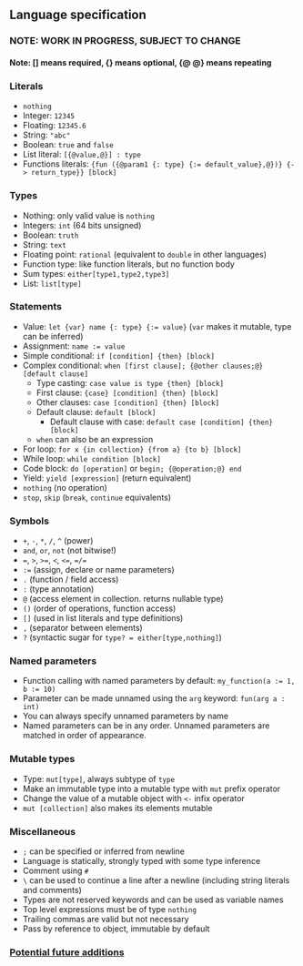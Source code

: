 ## Language specification
### NOTE: WORK IN PROGRESS, SUBJECT TO CHANGE
#### Note: [] means required, {} means optional, {@ @} means repeating

### Literals

- `nothing`
- Integer: `12345`
- Floating: `12345.6`
- String: `"abc"`
- Boolean: `true` and `false`
- List literal: `[{@value,@}] : type`
- Functions literals: `{fun ({@param1 {: type} {:= default_value},@})} {-> return_type}} [block]`

### Types
- Nothing: only valid value is `nothing`
- Integers: `int` (64 bits unsigned)
- Boolean: `truth`
- String: `text`
- Floating point: `rational` (equivalent to `double` in other languages)
- Function type: like function literals, but no function body
- Sum types: `either[type1,type2,type3]`
- List: `list[type]`

### Statements
- Value: `let {var} name {: type} {:= value}` (`var` makes it mutable, type can be inferred)
- Assignment: `name := value`
- Simple conditional: `if [condition] {then} [block]`
- Complex conditional: `when [first clause]; {@other clauses;@} [default clause]`
    - Type casting: `case value is type {then} [block]`
    - First clause: `{case} [condition] {then} [block]`
    - Other clauses: `case [condition] {then} [block]`
    - Default clause: `default [block]`
      - Default clause with case: `default case [condition] {then} [block]`
    - `when` can also be an expression
- For loop: `for x {in collection} {from a} {to b} [block]`
- While loop: `while condition [block]`
- Code block: `do [operation]` or `begin; {@operation;@} end`
- Yield: `yield [expression]` (return equivalent)
- `nothing` (no operation)
- `stop`, `skip` (`break`, `continue` equivalents)

### Symbols
- `+`, `-`, `*`, `/`, `^` (power)
- `and`, `or`, `not` (not bitwise!)
- `=`, `>`, `>=`, `<`, `<=`, `=/=`
- `:=` (assign, declare or name parameters)
- `.` (function / field access)
- `:` (type annotation)
- `@` (access element in collection. returns nullable type)
- `()` (order of operations, function access)
- `[]` (used in list literals and type definitions)
- `,` (separator between elements)
- `?` (syntactic sugar for `type? = either[type,nothing]`)

### Named parameters
- Function calling with named parameters by default: `my_function(a := 1, b := 10)`
- Parameter can be made unnamed using the `arg` keyword: `fun(arg a : int)`
- You can always specify unnamed parameters by name
- Named parameters can be in any order. Unnamed parameters are matched in order of appearance.

### Mutable types
- Type: `mut[type]`, always subtype of `type`
- Make an immutable type into a mutable type with `mut` prefix operator
- Change the value of a mutable object with `<-` infix operator
- `mut [collection]` also makes its elements mutable

### Miscellaneous
- `;` can be specified or inferred from newline
- Language is statically, strongly typed with some type inference
- Comment using `#`
- `\` can be used to continue a line after a newline (including string literals and comments)
- Types are not reserved keywords and can be used as variable names
- Top level expressions must be of type `nothing`
- Trailing commas are valid but not necessary
- Pass by reference to object, immutable by default 

### [Potential future additions](future.md)
